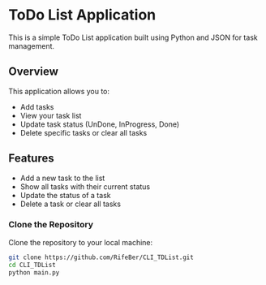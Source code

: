 # ToDo List Application

This is a simple ToDo List application built using Python and JSON for task management.


## Overview

This application allows you to:
- Add tasks
- View your task list
- Update task status (UnDone, InProgress, Done)
- Delete specific tasks or clear all tasks

## Features

- Add a new task to the list
- Show all tasks with their current status
- Update the status of a task
- Delete a task or clear all tasks

### Clone the Repository

Clone the repository to your local machine:

```bash
git clone https://github.com/RifeBer/CLI_TDList.git
cd CLI_TDList
python main.py
````
